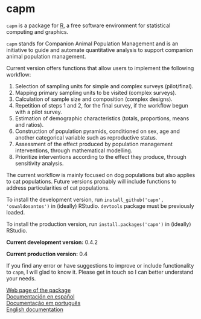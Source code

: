 capm
====
  
  `capm` is a package for [R](http://www.r-project.org/), a free software environment for statistical computing and graphics. 


`capm` stands for Companion Animal Population Management and is an initiative to guide and automate quantitative analysis to support companion animal population management.

Current version offers functions that allow users to implement the following workflow:
  
  1. Selection of sampling units for simple and complex surveys (pilot/final).
2. Mapping primary sampling units to be visited (complex surveys).
3. Calculation of sample size and composition (complex designs).
4. Repetition of steps 1 and 2, for the final survey, if the workflow begun with a pilot survey.
5. Estimation of demographic characteristics (totals, proportions, means and ratios).
6. Construction of population pyramids, conditioned on sex, age and another categorical variable such as reproductive status.
7. Assessment of the effect produced by population management interventions, through mathematical modelling.
8. Prioritize interventions according to the effect they produce, through sensitivity analysis.  

The current workflow is mainly focused on dog populations but also applies to cat populations. Future versions probably will include functions to address particularities of cat populations.

To install the development version, run `install_github('capm', 'oswaldosantos')` in (ideally) RStudio. `devtools` package must be previously loaded.

To install the production version, run `install.packages('capm')` in (ideally) RStudio.

**Current development version:** 0.4.2

**Current production version:** 0.4


If you find any error or have suggestions to improve or include functionality to `capm`, I will glad to know it. Please get in touch so I can better understand your needs.

[Web page of the package](http://oswaldosantos.github.io/capm/)  
[Documentación en español](https://github.com/oswaldosantos/capm/wiki/1-ESPA%C3%91OL)  
[Documentação em português](https://github.com/oswaldosantos/capm/wiki/2-PORTUGU%C3%8AS)  
[English documentation](https://github.com/oswaldosantos/capm/wiki/3-ENGLISH) 
